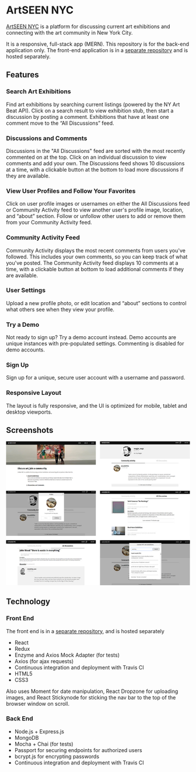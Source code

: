 # ArtSEEN NYC #

[ArtSEEN NYC](https://artseennyc.netlify.com) is a platform for discussing current art exhibitions and connecting with the art community in New York City.

It is a responsive, full-stack app (MERN). This repository is for the back-end application only. The front-end application is in a [separate repository](https://github.com/jasonlaning/artseen-nyc-client) and is hosted separately.

## Features ##

### Search Art Exhibitions ###
Find art exhibitions by searching current listings (powered by the NY Art Beat API). Click on a search result to view exhibition stub, then start a discussion by posting a comment. Exhibitions that have at least one comment move to the “All Discussions” feed.
### Discussions and Comments ###
Discussions in the "All Discussions" feed are sorted with the most recently commented on at the top. Click on an individual discussion to view comments and add your own. The Discussions feed shows 10 discussions at a time, with a clickable button at the bottom to load more discussions if they are available.
### View User Profiles and Follow Your Favorites ###
Click on user profile images or usernames on either the All Discussions feed or Community Activity feed to view another user's profile image, location, and “about” section. Follow or unfollow other users to add or remove them from your Community Activity feed.
### Community Activity Feed ###
Community Activity displays the most recent comments from users you've followed. This includes your own comments, so you can keep track of what you've posted. The Community Activity feed displays 10 comments at a time, with a clickable button at bottom to load additional comments if they are available.
### User Settings ###
Upload a new profile photo, or edit location and “about” sections to control what others see when they view your profile.
### Try a Demo ###
Not ready to sign up? Try a demo account instead. Demo accounts are unique instances with pre-populated settings. Commenting is disabled for demo accounts.
### Sign Up ###
Sign up for a unique, secure user account with a username and password.
### Responsive Layout ###
The layout is fully responsive, and the UI is optimized for mobile, tablet and desktop viewports.

## Screenshots ##

![](https://raw.githubusercontent.com/jasonlaning/artseen-nyc-client/master/public/screenshots-artseennyc.jpg)

## Technology ##

### Front End ###
The front end is in a [separate repository](https://github.com/jasonlaning/artseen-nyc-client), and is hosted separately

- React
- Redux
- Enzyme and Axios Mock Adapter (for tests)
- Axios (for ajax requests)
- Continuous integration and deployment with Travis CI
- HTML5
- CSS3

Also uses Moment for date manipulation, React Dropzone for uploading images, and React Stickynode for sticking the nav bar to the top of the browser window on scroll.

### Back End ###
- Node.js + Express.js
- MongoDB
- Mocha + Chai (for tests)
- Passport for securing endpoints for authorized users
- bcrypt.js for encrypting passwords
- Continuous integration and deployment with Travis CI


